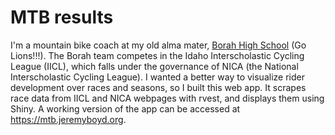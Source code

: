 # MTB results
I'm a mountain bike coach at my old alma mater, [Borah High School](https://borah.boiseschools.org) (Go Lions!!!). The Borah team competes in the Idaho Interscholastic Cycling League (IICL), which falls under the governance of NICA (the National Interscholastic Cycling League). I wanted a better way to visualize rider development over races and seasons, so I built this web app. It scrapes race data from IICL and NICA webpages with rvest, and displays them using Shiny. A working version of the app can be accessed at https://mtb.jeremyboyd.org.
